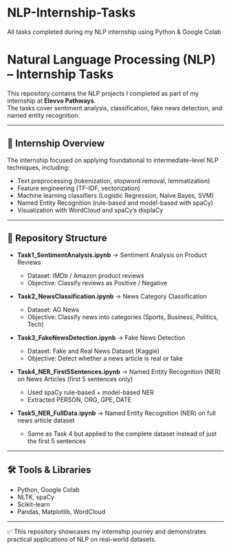 # NLP-Internship-Tasks
All tasks completed during my NLP internship using Python &amp; Google Colab
# Natural Language Processing (NLP) – Internship Tasks  

This repository contains the NLP projects I completed as part of my internship at **Elevvo Pathways**.  
The tasks cover sentiment analysis, classification, fake news detection, and named entity recognition.  

---

## 📌 Internship Overview  
The internship focused on applying foundational to intermediate-level NLP techniques, including:  
- Text preprocessing (tokenization, stopword removal, lemmatization)  
- Feature engineering (TF-IDF, vectorization)  
- Machine learning classifiers (Logistic Regression, Naive Bayes, SVM)  
- Named Entity Recognition (rule-based and model-based with spaCy)  
- Visualization with WordCloud and spaCy’s displaCy  

---

## 📂 Repository Structure  

- **Task1_SentimentAnalysis.ipynb** → Sentiment Analysis on Product Reviews  
  - Dataset: IMDb / Amazon product reviews  
  - Objective: Classify reviews as Positive / Negative  

- **Task2_NewsClassification.ipynb** → News Category Classification  
  - Dataset: AG News  
  - Objective: Classify news into categories (Sports, Business, Politics, Tech)  

- **Task3_FakeNewsDetection.ipynb** → Fake News Detection  
  - Dataset: Fake and Real News Dataset (Kaggle)  
  - Objective: Detect whether a news article is real or fake  

- **Task4_NER_First5Sentences.ipynb** → Named Entity Recognition (NER) on News Articles (first 5 sentences only)  
  - Used spaCy rule-based + model-based NER  
  - Extracted PERSON, ORG, GPE, DATE  

- **Task5_NER_FullData.ipynb** → Named Entity Recognition (NER) on full news article dataset  
  - Same as Task 4 but applied to the complete dataset instead of just the first 5 sentences  

---

## 🛠️ Tools & Libraries  
- Python, Google Colab  
- NLTK, spaCy  
- Scikit-learn  
- Pandas, Matplotlib, WordCloud  

---

✅ This repository showcases my internship journey and demonstrates practical applications of NLP on real-world datasets.  
